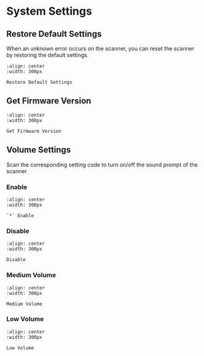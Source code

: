 # System Settings

## Restore Default Settings
When an unknown error occurs on the scanner, you can reset the scanner by restoring the default settings.

```{figure} ../../media/000B0.png
:align: center
:width: 300px

Restore Default Settings
```

## Get Firmware Version
```{figure} ../../media/000A0.png
:align: center
:width: 300px

Get Firmware Version
```

## Volume Settings
Scan the corresponding setting code to turn on/off the sound prompt of the scanner

### Enable
```{figure} ../../media/014201.png
:align: center
:width: 300px

`*` Enable
```

### Disable
```{figure} ../../media/014200.png
:align: center
:width: 300px

Disable
```

### Medium Volume

```{figure} ../../media/014202.png
:align: center
:width: 300px

Medium Volume
```

### Low Volume
```{figure} ../../media/014203.png
:align: center
:width: 300px

Low Volume
```
